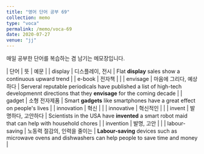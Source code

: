 ```yaml
---
title: "영어 단어 공부 69"
collection: memo
type: "voca"
permalink: /memo/voca-69
date: 2020-07-27
venue: "jj"
---
```


매일 공부한 단어를 복습하는 겸 남기는 메모장입니다.

| 단어 | 뜻 | 예문 |
| display | 디스플레이, 전시 | Flat **display** sales show a continuous upward trend |
| e-book | 전자책 |  |
| envisage | 마음에 그리다, 예상하다 | Serveral reputable periodicals have published a list of high-tech developmennt directions that they **envisage** for the coming decade |
| gadget | 소형 전자제품 | Smart **gadgets** like smartphones have a great effect on people's lives |
| innovation | 혁신 |  |
| innovative | 혁신적인 |  |
| invent | 발명하다, 고안하다 | Scientists in the USA have **invented** a smart robot maid that can help with household chores |
| invention | 발명, 고안 |  |
| labour-saving | 노동력 절감의, 인력을 줄이는 | **Labour-saving** devices such as microwave ovens and dishwashers can help people to save time and money |
























